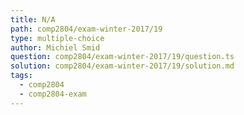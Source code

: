 ```yaml
---
title: N/A
path: comp2804/exam-winter-2017/19
type: multiple-choice
author: Michiel Smid
question: comp2804/exam-winter-2017/19/question.ts
solution: comp2804/exam-winter-2017/19/solution.md
tags:
  - comp2804
  - comp2804-exam
---
```

